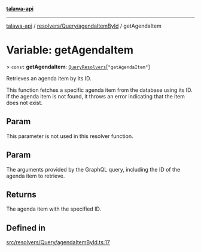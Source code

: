 [**talawa-api**](../../../../README.md)

***

[talawa-api](../../../../modules.md) / [resolvers/Query/agendaItemById](../README.md) / getAgendaItem

# Variable: getAgendaItem

\> `const` **getAgendaItem**: [`QueryResolvers`](../../../../types/generatedGraphQLTypes/type-aliases/QueryResolvers.md)\[`"getAgendaItem"`\]

Retrieves an agenda item by its ID.

This function fetches a specific agenda item from the database using its ID. If the agenda item
is not found, it throws an error indicating that the item does not exist.

## Param

This parameter is not used in this resolver function.

## Param

The arguments provided by the GraphQL query, including the ID of the agenda item to retrieve.

## Returns

The agenda item with the specified ID.

## Defined in

[src/resolvers/Query/agendaItemById.ts:17](https://github.com/PalisadoesFoundation/talawa-api/blob/6bd0fecc1032af2aa70d925c85724d9fec2350f9/src/resolvers/Query/agendaItemById.ts#L17)
